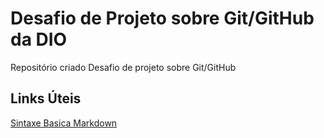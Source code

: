 #  Desafio de Projeto sobre Git/GitHub da DIO
Repositório criado Desafio de projeto sobre Git/GitHub

## Links Úteis 
[Sintaxe Basica Markdown]( https://www.markdownguide.org/)
